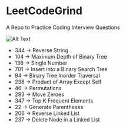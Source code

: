 # LeetCodeGrind

A Repo to Practice Coding Interview Questions

![Alt Text](https://media.giphy.com/media/13LWPTEyhdNMU8/giphy.gif)


* 344 -> Reverse String
* 104 -> Maximum Depth of Binary Tree
* 136 -> Single Number
* 701 -> Insert into a Binary Search Tree
* 94 -> Binary Tree Inorder Traversal
* 238 -> Product of Array Except Self
* 46 -> Permutations
* 283 -> Move Zeroes
* 347 -> Top K Frequent Elements
* 22 -> Generate Parentheses
* 206 -> Reverse Linked List
* 237 -> Delete Node in a Linked List